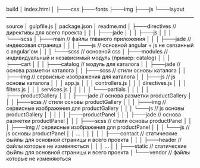 build
│   index.html
│
├───css
├───fonts
├───img
├───js
└───layout

- - - - - - - - - - - - - - - - - -

source
│   gulpfile.js
│   package.json
│   readme.md
│
├───directives              // директивы для всего проекта
│   │
│   ├───jade
│   │
│   ├───js
│   │
│   └───scss
│
├───main                    // файлы глваного приложения
│   │
│   ├───jade                // индексовая страница
│   │
│   ├───js                  // основной angular + js не связанный с angular'ом
│   │
│   └───scss                // основной css
│
├───modules                 // индивидуальный и независимый модуль (пример: catalog)
│   │
│   ├───cart
│   │
│   ├───catalog             // модуль для каталога
│   │   ├───jade            // основа разметки каталога
│   │   ├───scss            // стили основы каталога
│   │   ├───img             // сервисные изображения для каталога
│   │   ├───js              // js основы каталога
│   │   │     app.js
│   │   │     controllers.js
│   │   │     directives.js
│   │   │     filters.js
│   │   │     services.js
│   │   │
│   │   └───partials
│   │      │
│   │      ├───productGallery
│   │      │    ├───jade            // основа разметки productGallery
│   │      │    ├───scss            // стили основы productGallery
│   │      │    ├───img             // сервисные изображения для productGallery
│   │      │    └───js              // js основы productGallery
│   │      │
│   │      ├───productPanel
│   │      │    ├───jade            // основа разметки productPanel
│   │      │    ├───scss            // стили основы productPanel
│   │      │    ├───img             // сервисные изображения для productPanel
│   │      │    └───js              // js основы productPanel
│   │      ...
│   │
│   │
│   ├───contact              // статические фыйлы для основной страницы и всего проекта
│   │
│   ├───header             // файлы которые не изменяються
│   │
│   ...
│
│
├───static              // статические фыйлы для основной страницы и всего проекта
│
└───vendor              // файлы которые не изменяються